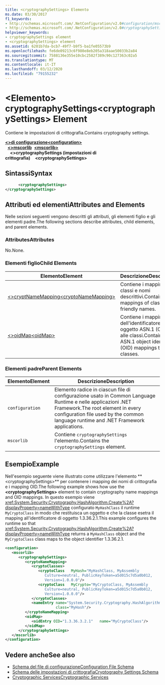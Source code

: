 ```yaml
---
title: <cryptographySettings> Elemento
ms.date: 03/30/2017
f1_keywords:
- http://schemas.microsoft.com/.NetConfiguration/v2.0#configuration/mscorlib/cryptographySettings
- http://schemas.microsoft.com/.NetConfiguration/v2.0#cryptographySettings
helpviewer_keywords:
- cryptographySettings element
- <cryptographySettings> element
ms.assetid: 6201b7da-bcb7-49f7-b9f5-ba1fe05573b9
ms.openlocfilehash: fe6de09213c6f980e8eb205a318aae50033b2a84
ms.sourcegitcommit: 7588136e355e10cbc2582f389c90c127363c02a5
ms.translationtype: MT
ms.contentlocale: it-IT
ms.lasthandoff: 03/12/2020
ms.locfileid: "79155232"
---
```

# <a name="cryptographysettings-element"></a><span data-ttu-id="e28fb-102">\<Elemento> cryptographySettings</span><span class="sxs-lookup"><span data-stu-id="e28fb-102">\<cryptographySettings> Element</span></span>
<span data-ttu-id="e28fb-103">Contiene le impostazioni di crittografia.</span><span class="sxs-lookup"><span data-stu-id="e28fb-103">Contains cryptography settings.</span></span>  

<span data-ttu-id="e28fb-104">[**\<>di configurazione**](../configuration-element.md)</span><span class="sxs-lookup"><span data-stu-id="e28fb-104">[**\<configuration>**](../configuration-element.md)</span></span>\
<span data-ttu-id="e28fb-105">&nbsp;&nbsp;[**\<>mscorlib**](mscorlib-element-for-cryptography-settings.md)</span><span class="sxs-lookup"><span data-stu-id="e28fb-105">&nbsp;&nbsp;[**\<mscorlib>**](mscorlib-element-for-cryptography-settings.md)</span></span>\
<span data-ttu-id="e28fb-106">&nbsp;&nbsp;&nbsp;&nbsp;**\<>cryptographySettings (impostazioni di crittografia)**</span><span class="sxs-lookup"><span data-stu-id="e28fb-106">&nbsp;&nbsp;&nbsp;&nbsp;**\<cryptographySettings>**</span></span>

## <a name="syntax"></a><span data-ttu-id="e28fb-107">Sintassi</span><span class="sxs-lookup"><span data-stu-id="e28fb-107">Syntax</span></span>  
  
```xml  
      <cryptographySettings>
</cryptographySettings>  
```  
  
## <a name="attributes-and-elements"></a><span data-ttu-id="e28fb-108">Attributi ed elementi</span><span class="sxs-lookup"><span data-stu-id="e28fb-108">Attributes and Elements</span></span>  
 <span data-ttu-id="e28fb-109">Nelle sezioni seguenti vengono descritti gli attributi, gli elementi figlio e gli elementi padre.</span><span class="sxs-lookup"><span data-stu-id="e28fb-109">The following sections describe attributes, child elements, and parent elements.</span></span>  
  
### <a name="attributes"></a><span data-ttu-id="e28fb-110">Attributes</span><span class="sxs-lookup"><span data-stu-id="e28fb-110">Attributes</span></span>  
 <span data-ttu-id="e28fb-111">No.</span><span class="sxs-lookup"><span data-stu-id="e28fb-111">None.</span></span>  
  
### <a name="child-elements"></a><span data-ttu-id="e28fb-112">Elementi figlio</span><span class="sxs-lookup"><span data-stu-id="e28fb-112">Child Elements</span></span>  
  
|<span data-ttu-id="e28fb-113">Elemento</span><span class="sxs-lookup"><span data-stu-id="e28fb-113">Element</span></span>|<span data-ttu-id="e28fb-114">Descrizione</span><span class="sxs-lookup"><span data-stu-id="e28fb-114">Description</span></span>|  
|-------------|-----------------|  
|[<span data-ttu-id="e28fb-115">\<>cryptNameMapping</span><span class="sxs-lookup"><span data-stu-id="e28fb-115">\<cryptoNameMapping></span></span>](cryptonamemapping-element.md)|<span data-ttu-id="e28fb-116">Contiene i mapping di classi e nomi descrittivi.</span><span class="sxs-lookup"><span data-stu-id="e28fb-116">Contains mappings of classes to friendly names.</span></span>|  
|[<span data-ttu-id="e28fb-117">\<>oidMap</span><span class="sxs-lookup"><span data-stu-id="e28fb-117">\<oidMap></span></span>](oidmap-element.md)|<span data-ttu-id="e28fb-118">Contiene i mapping dell'identificatore di oggetto ASN.1 (OID) alle classi.</span><span class="sxs-lookup"><span data-stu-id="e28fb-118">Contains ASN.1 object identifier (OID) mappings to classes.</span></span>|  
  
### <a name="parent-elements"></a><span data-ttu-id="e28fb-119">Elementi padre</span><span class="sxs-lookup"><span data-stu-id="e28fb-119">Parent Elements</span></span>  
  
|<span data-ttu-id="e28fb-120">Elemento</span><span class="sxs-lookup"><span data-stu-id="e28fb-120">Element</span></span>|<span data-ttu-id="e28fb-121">Descrizione</span><span class="sxs-lookup"><span data-stu-id="e28fb-121">Description</span></span>|  
|-------------|-----------------|  
|`configuration`|<span data-ttu-id="e28fb-122">Elemento radice in ciascun file di configurazione usato in Common Language Runtime e nelle applicazioni .NET Framework.</span><span class="sxs-lookup"><span data-stu-id="e28fb-122">The root element in every configuration file used by the common language runtime and .NET Framework applications.</span></span>|  
|`mscorlib`|<span data-ttu-id="e28fb-123">Contiene `cryptographySettings` l'elemento.</span><span class="sxs-lookup"><span data-stu-id="e28fb-123">Contains the `cryptographySettings` element.</span></span>|  
  
## <a name="example"></a><span data-ttu-id="e28fb-124">Esempio</span><span class="sxs-lookup"><span data-stu-id="e28fb-124">Example</span></span>  
 <span data-ttu-id="e28fb-125">Nell'esempio seguente viene illustrato come utilizzare l'elemento \*\* \<cryptographySettings>\*\* per contenere i mapping dei nomi di crittografia e i mapping OID.</span><span class="sxs-lookup"><span data-stu-id="e28fb-125">The following example shows how use the **\<cryptographySettings>** element to contain cryptography name mappings and OID mappings.</span></span> <span data-ttu-id="e28fb-126">In questo esempio viene <xref:System.Security.Cryptography.HashAlgorithm.Create%2A?displayProperty=nameWithType> configurato `MyHashClass` il runtime `MyCryptoClass` in modo che restituisca un oggetto e che la classe esetra il mapping all'identificatore di oggetto 1.3.36.2.1.</span><span class="sxs-lookup"><span data-stu-id="e28fb-126">This example configures the runtime so that <xref:System.Security.Cryptography.HashAlgorithm.Create%2A?displayProperty=nameWithType> returns a `MyHashClass` object and the `MyCryptoClass` class maps to the object identifier 1.3.36.2.1.</span></span>  
  
```xml  
<configuration>  
   <mscorlib>  
      <cryptographySettings>  
         <cryptoNameMapping>  
            <cryptoClasses>  
               <cryptoClass   MyHash="MyHashClass, MyAssembly  
                  Culture=neutral, PublicKeyToken=a5d015c7d5a0b012,  
                  Version=1.0.0.0"/>  
               <cryptoClass   MyCrypto="MyCryptoClass, MyAssembly  
                  Culture=neutral, PublicKeyToken=a5d015c7d5a0b012,  
                  Version=1.0.0.0"/>  
            </cryptoClasses>  
            <nameEntry name="System.Security.Cryptography.HashAlgorithm"  
                       class="MyHash"/>  
         </cryptoNameMapping>  
         <oidMap>  
            <oidEntry OID="1.3.36.3.2.1"   name="MyCryptoClass"/>  
         </oidMap>  
      </cryptographySettings>  
   </mscorlib>  
</configuration>  
```  
  
## <a name="see-also"></a><span data-ttu-id="e28fb-127">Vedere anche</span><span class="sxs-lookup"><span data-stu-id="e28fb-127">See also</span></span>

- [<span data-ttu-id="e28fb-128">Schema del file di configurazione</span><span class="sxs-lookup"><span data-stu-id="e28fb-128">Configuration File Schema</span></span>](../index.md)
- [<span data-ttu-id="e28fb-129">Schema delle impostazioni di crittografia</span><span class="sxs-lookup"><span data-stu-id="e28fb-129">Cryptography Settings Schema</span></span>](index.md)
- [<span data-ttu-id="e28fb-130">Cryptographic Services</span><span class="sxs-lookup"><span data-stu-id="e28fb-130">Cryptographic Services</span></span>](../../../../standard/security/cryptographic-services.md)
